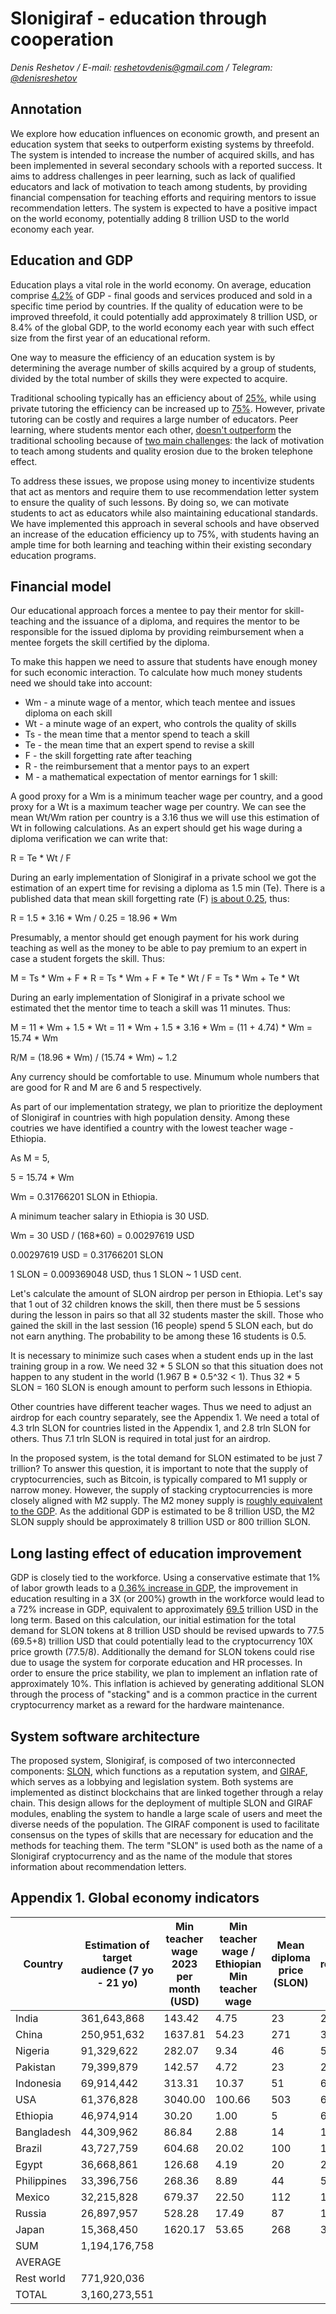 # Slonigiraf - education through cooperation

_Denis Reshetov / E-mail:_ [_reshetovdenis@gmail.com_](mailto:reshetovdenis@gmail.com) _/ Telegram:_ [_@denisreshetov_](https://t.me/denisreshetov)

## Annotation

We explore how education influences on economic growth, and present an education system that seeks to outperform existing systems by threefold. The system is intended to increase the number of acquired skills, and has been implemented in several secondary schools with a reported success. It aims to address challenges in peer learning, such as lack of qualified educators and lack of motivation to teach among students, by providing financial compensation for teaching efforts and requiring mentors to issue recommendation letters. The system is expected to have a positive impact on the world economy, potentially adding 8 trillion USD to the world economy each year.

## Education and GDP

Education plays a vital role in the world economy. On average, education comprise [4.2%](https://data.worldbank.org/indicator/SE.XPD.TOTL.GD.ZS) of GDP - final goods and services produced and sold in a specific time period by countries. If the quality of education were to be improved threefold, it could potentially add approximately 8 trillion USD, or 8.4% of the global GDP, to the world economy each year with such effect size from the first year of an educational reform.

One way to measure the efficiency of an education system is by determining the average number of skills acquired by a group of students, divided by the total number of skills they were expected to acquire.

Traditional schooling typically has an efficiency about of [25%](https://link.springer.com/article/10.1007/s10643-022-01332-3), while using private tutoring the efficiency can be increased up to [75%](https://pubmed.ncbi.nlm.nih.gov/21574747/). However, private tutoring can be costly and requires a large number of educators. Peer learning, where students mentor each other, [doesn't outperform](https://pubmed.ncbi.nlm.nih.gov/23691355/) the traditional schooling because of [two main challenges](https://www.tandfonline.com/doi/full/10.1080/01443410500345172): the lack of motivation to teach among students and quality erosion due to the broken telephone effect.

To address these issues, we propose using money to incentivize students that act as mentors and require them to use recommendation letter system to ensure the quality of such lessons. By doing so, we can motivate students to act as educators while also maintaining educational standards. We have implemented this approach in several schools and have observed an increase of the education efficiency up to 75%, with students having an ample time for both learning and teaching within their existing secondary education programs.

## Financial model

Our educational approach forces a mentee to pay their mentor for skill-teaching and the issuance of a diploma, and requires the mentor to be responsible for the issued diploma by providing reimbursement when a mentee forgets the skill certified by the diploma.

To make this happen we need to assure that students have enough money for such economic interaction. To calculate how much money students need we should take into account:

- Wm - a minute wage of a mentor, which teach mentee and issues diploma on each skill
- Wt - a minute wage of an expert, who controls the quality of skills
- Ts - the mean time that a mentor spend to teach a skill
- Te - the mean time that an expert spend to revise a skill
- F - the skill forgetting rate after teaching
- R - the reimbursement that a mentor pays to an expert
- M - a mathematical expectation of mentor earnings for 1 skill:

A good proxy for a Wm is a minimum teacher wage per country, and a good proxy for a Wt is a maximum teacher wage per country. We can see the mean Wt/Wm ration per country is a 3.16 thus we will use this estimation of Wt in following calculations.
As an expert should get his wage during a diploma verification we can write that:

R = Te * Wt / F

During an early implementation of Slonigiraf in a private school we got the estimation of an expert time for revising a diploma as 1.5 min (Te). There is a published data that mean skill forgetting rate (F) [is about 0.25](https://link.springer.com/article/10.1007/s10643-022-01332-3), thus:

R = 1.5 * 3.16 * Wm / 0.25 = 18.96 * Wm

Presumably, a mentor should get enough payment for his work during teaching as well as the money to be able to pay premium to an expert in case a student forgets the skill. Thus:

M = Ts * Wm + F * R = Ts * Wm + F * Te * Wt / F = Ts * Wm + Te * Wt

During an early implementation of Slonigiraf in a private school we estimated thet the mentor time to teach a skill was 11 minutes. Thus:

M = 11 * Wm + 1.5 * Wt = 11 * Wm + 1.5 * 3.16 * Wm = (11 + 4.74) * Wm = 15.74 * Wm

R/M = (18.96 * Wm) / (15.74 * Wm) ~ 1.2

Any currency should be comfortable to use. Minumum whole numbers that are good for R and M are 6 and 5 respectively.

As part of our implementation strategy, we plan to prioritize the deployment of Slonigiraf in countries with high population density. Among these coutries we have identified a country with the lowest teacher wage - Ethiopia.

As M = 5,

5 = 15.74 * Wm

Wm = 0.31766201 SLON in Ethiopia.

A minimum teacher salary in Ethiopia is 30 USD.

Wm = 30 USD / (168*60) = 0.00297619 USD

0.00297619 USD = 0.31766201 SLON

1 SLON = 0.009369048 USD, thus 1 SLON ~ 1 USD cent.

Let's calculate the amount of SLON airdrop per person in Ethiopia.
Let's say that 1 out of 32 children knows the skill, then there must be 5 sessions during the lesson in pairs so that all 32 students master the skill. Those who gained the skill in the last session (16 people) spend 5 SLON each, but do not earn anything.
The probability to be among these 16 students is 0.5.

It is necessary to minimize such cases when a student ends up in the last training group in a row. We need 32 * 5 SLON so that this situation does not happen to any student in the world (1.967 B * 0.5^32 < 1). Thus 32 * 5 SLON = 160 SLON is enough amount to perform such lessons in Ethiopia.

Other countries have different teacher wages. Thus we need to adjust an airdrop for each country separately, see the Appendix 1.
We need a total of 4.3 trln SLON for countries listed in the Appendix 1, and 2.8 trln SLON for others. Thus 7.1 trln SLON is required in total just for an airdrop.

In the proposed system, is the total demand for SLON estimated to be just 7 trillion? To answer this question, it is important to note that the supply of cryptocurrencies, such as Bitcoin, is typically compared to M1 supply or narrow money. However, the supply of stacking cryptocurrencies is more closely aligned with M2 supply. The M2 money supply is [roughly equivalent to the GDP](https://data.worldbank.org/indicator/FM.LBL.BMNY.GD.ZS). As the additional GDP is estimated to be 8 trillion USD, the M2 SLON supply should be approximately 8 trillion USD or 800 trillion SLON.


## Long lasting effect of education improvement

GDP is closely tied to the workforce. Using a conservative estimate that 1% of labor growth leads to a [0.36% increase in GDP](https://dergipark.org.tr/tr/download/article-file/364734), the improvement in education resulting in a 3Х (or 200%) growth in the workforce would lead to a 72% increase in GDP, equivalent to approximately [69.5](https://data.worldbank.org/indicator/NY.GDP.MKTP.CD) trillion USD in the long term. Based on this calculation, our initial estimation for the total demand for SLON tokens at 8 trillion USD should be revised upwards to 77.5 (69.5+8) trillion USD that could potentially lead to the cryptocurrency 10X price growth (77.5/8). Additionally the demand for SLON tokens could rise due to usage the system for corporate education and HR processes. In order to ensure the price stability, we plan to implement an inflation rate of approximately 10%. This inflation is achieved by generating additional SLON through the process of "stacking" and is a common practice in the current cryptocurrency market as a reward for the hardware maintenance.

## System software architecture

The proposed system, Slonigiraf, is composed of two interconnected components: [SLON](https://github.com/slonigiraf/whitepaper/blob/main/slon/ENG.md), which functions as a reputation system, and [GIRAF](https://github.com/slonigiraf/whitepaper/blob/main/giraf/ENG.md), which serves as a lobbying and legislation system. Both systems are implemented as distinct blockchains that are linked together through a relay chain. This design allows for the deployment of multiple SLON and GIRAF modules, enabling the system to handle a large scale of users and meet the diverse needs of the population. The GIRAF component is used to facilitate consensus on the types of skills that are necessary for education and the methods for teaching them. The term "SLON" is used both as the name of a Slonigiraf cryptocurrency and as the name of the module that stores information about recommendation letters.

## Appendix 1. Global economy indicators

| Country     | Estimation of target audience (7 yo - 21 yo) | Min teacher wage 2023 per month (USD) | Min teacher wage / Ethiopian Min teacher wage | Mean diploma price (SLON) | Mean reimbursement (SLON) | Airdrop per person (SLON) | Airdrop per person (USD): 1 SLON = 0.009369048 USD | Total SLON airdrop for country |
| ----------- | -------------------------------------------- | ------------------------------------- | --------------------------------------------- | ------------------------- | ------------------------- | ------------------------- | -------------------------------------------------- | ------------------------------ |
| India       | 361,643,868                                  | 143.42                                | 4.75                                          | 23                        | 28                        | 759                       | $7.11                                              | 2.74E+11                       |
| China       | 250,951,632                                  | 1637.81                               | 54.23                                         | 271                       | 325                       | 8677                      | $81.30                                             | 2.18E+12                       |
| Nigeria     | 91,329,622                                   | 282.07                                | 9.34                                          | 46                        | 56                        | 1494                      | $14.00                                             | 1.36E+11                       |
| Pakistan    | 79,399,879                                   | 142.57                                | 4.72                                          | 23                        | 28                        | 755                       | $7.07                                              | 5.99E+10                       |
| Indonesia   | 69,914,442                                   | 313.31                                | 10.37                                         | 51                        | 62                        | 1659                      | $15.54                                             | 1.16E+11                       |
| USA         | 61,376,828                                   | 3040.00                               | 100.66                                        | 503                       | 603                       | 16105                     | $150.89                                            | 9.88E+11                       |
| Ethiopia    | 46,974,914                                   | 30.20                                 | 1.00                                          | 5                         | 6                         | 160                       | $1.50                                              | 7.52E+09                       |
| Bangladesh  | 44,309,962                                   | 86.84                                 | 2.88                                          | 14                        | 17                        | 460                       | $4.31                                              | 2.04E+10                       |
| Brazil      | 43,727,759                                   | 604.68                                | 20.02                                         | 100                       | 120                       | 3203                      | $30.01                                             | 1.40E+11                       |
| Egypt       | 36,668,861                                   | 126.68                                | 4.19                                          | 20                        | 25                        | 671                       | $6.29                                              | 2.46E+10                       |
| Philippines | 33,396,756                                   | 268.36                                | 8.89                                          | 44                        | 53                        | 1421                      | $13.31                                             | 4.75E+10                       |
| Mexico      | 32,215,828                                   | 679.37                                | 22.50                                         | 112                       | 134                       | 3599                      | $33.72                                             | 1.16E+11                       |
| Russia      | 26,897,957                                   | 528.28                                | 17.49                                         | 87                        | 104                       | 2798                      | $26.21                                             | 7.53E+10                       |
| Japan       | 15,368,450                                   | 1620.17                               | 53.65                                         | 268                       | 321                       | 8583                      | $80.41                                             | 1.32E+11                       |
| SUM         | 1,194,176,758                                |                                       |                                               |                           |                           |                           |                                                    | 4.32E+12                       |
| AVERAGE     |                                              |                                       |                                               |                           |                           | 3614.19                   | $33.86                                             |                                |
| Rest world  | 771,920,036                                  |                                       |                                               |                           |                           |                           |                                                    | 2.79E+12                       |
| TOTAL       | 3,160,273,551                                |                                       |                                               |                           |                           |                           |                                                    | 7.11E+12                       |